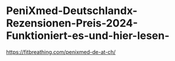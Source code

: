# PeniXmed-Deutschlandx-Rezensionen-Preis-2024-Funktioniert-es-und-hier-lesen-
https://fitbreathing.com/penixmed-de-at-ch/
